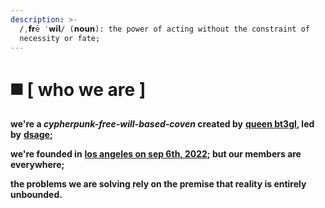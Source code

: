 ```yaml
---
description: >-
  /ˌ𝗳𝗿ē ˈ𝘄𝗶𝗹/ (𝗻𝗼𝘂𝗻): the power of acting without the constraint of
  necessity or fate;
---
```


# ◼️ \[ who we are ]







**we're a&#x20;**_**cypherpunk-free-will-based-coven**_**&#x20;created by** [**queen bt3gl**](https://github.com/von-steinkirch)**, led by** [**dsage**](https://github.com/thedarksag3)**;**

**we're founded in** [**los angeles on sep 6th, 2022**](https://gist.github.com/autistic-symposium-helper/098cc9a6d027abbc5a2bf1b19c71c438)**; but our members are everywhere;**

**the problems we are solving rely on the premise that reality is entirely unbounded.**





